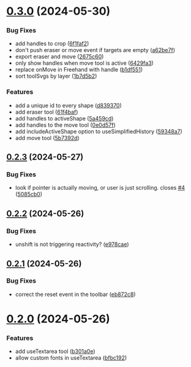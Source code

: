 # [0.3.0](https://github.com/robertrosman/vue-paint/compare/v0.2.3...v0.3.0) (2024-05-30)


### Bug Fixes

* add handles to crop ([6f1faf2](https://github.com/robertrosman/vue-paint/commit/6f1faf2ebd732972398ec19b6f10cf6bdb25981c))
* don't push eraser or move event if targets are empty ([a62be7f](https://github.com/robertrosman/vue-paint/commit/a62be7fd6d7bee390d39dd1dd45e3a23f9cb01a7))
* export eraser and move ([2675c60](https://github.com/robertrosman/vue-paint/commit/2675c6093231451ca50a07511b163c2c31529674))
* only show handles when move tool is active ([6429fa3](https://github.com/robertrosman/vue-paint/commit/6429fa3ae7830b57e4be41fd8536c3da85c0c264))
* replace onMove in Freehand with handle ([b1df551](https://github.com/robertrosman/vue-paint/commit/b1df551caf022ce226868ce2ff66d2d4306e93d5))
* sort toolSvgs by layer ([1b7d5b2](https://github.com/robertrosman/vue-paint/commit/1b7d5b2c902751a13406ddbfe7947d28664b29b0))


### Features

* add a unique id to every shape ([d839370](https://github.com/robertrosman/vue-paint/commit/d8393702104832911005c972a5af136312a8b1c0))
* add eraser tool ([61f4baf](https://github.com/robertrosman/vue-paint/commit/61f4baf4108f446c3d78f6a3d5b572caf5380399))
* add handles to activeShape ([5a459cd](https://github.com/robertrosman/vue-paint/commit/5a459cd514054d84ce9dc0a90a7830199303ba14))
* add handles to the move tool ([0e0d57f](https://github.com/robertrosman/vue-paint/commit/0e0d57f497ce52a38fb696f4f8680e7d3f9070ad))
* add includeActiveShape option to useSimplifiedHistory ([59348a7](https://github.com/robertrosman/vue-paint/commit/59348a7513fd9849d8168c846bb5013cbc6d5a69))
* add move tool ([5b7392d](https://github.com/robertrosman/vue-paint/commit/5b7392d79aa1de2ffb8c1e8dff3e4a26e79ab621))



## [0.2.3](https://github.com/robertrosman/vue-paint/compare/v0.2.2...v0.2.3) (2024-05-27)


### Bug Fixes

* look if pointer is actually moving, or user is just scrolling. closes [#4](https://github.com/robertrosman/vue-paint/issues/4) ([5085cb0](https://github.com/robertrosman/vue-paint/commit/5085cb098182619ffd8e5650dc5f052b48d31dca))



## [0.2.2](https://github.com/robertrosman/vue-paint/compare/v0.2.1...v0.2.2) (2024-05-26)


### Bug Fixes

* unshift is not triggering reactivity? ([e978cae](https://github.com/robertrosman/vue-paint/commit/e978cae1ed26a3817cd0f3337c5ce2f8f3e9e071))



## [0.2.1](https://github.com/robertrosman/vue-paint/compare/v0.2.0...v0.2.1) (2024-05-26)


### Bug Fixes

* correct the reset event in the toolbar ([eb872c8](https://github.com/robertrosman/vue-paint/commit/eb872c8326f22a54a4e0e1f3a47c4dad7c89e52e))



# [0.2.0](https://github.com/robertrosman/vue-paint/compare/v0.1.1...v0.2.0) (2024-05-26)


### Features

* add useTextarea tool ([b301a0e](https://github.com/robertrosman/vue-paint/commit/b301a0ec6b7e6805c97ebed42e5e4f530c2df3af))
* allow custom fonts in useTextarea ([bfbc192](https://github.com/robertrosman/vue-paint/commit/bfbc1920e7b0e782a84a60e77f642b5b9d5a53e9))



